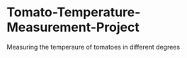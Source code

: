 # Tomato-Temperature-Measurement-Project
 Measuring the temperaure of tomatoes in different degrees
